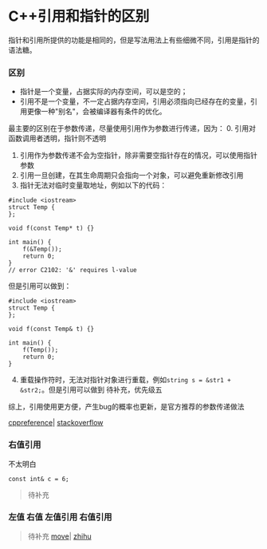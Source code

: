 # C++引用和指针的区别

指针和引用所提供的功能是相同的，但是写法用法上有些细微不同，引用是指针的语法糖。

### 区别

- 指针是一个变量，占据实际的内存空间，可以是空的；
- 引用不是一个变量，不一定占据内存空间，引用必须指向已经存在的变量，引用更像一种"别名"，会被编译器有条件的优化。

最主要的区别在于参数传递，尽量使用引用作为参数进行传递，因为：
0. 引用对函数调用者透明，指针则不透明
1. 引用作为参数传递不会为空指针，除非需要空指针存在的情况，可以使用指针参数
2. 引用一旦创建，在其生命周期只会指向一个对象，可以避免重新修改引用
3. 指针无法对临时变量取地址，例如以下的代码：
```
#include <iostream>
struct Temp {
};

void f(const Temp* t) {}

int main() {
    f(&Temp());
    return 0;
}
// error C2102: '&' requires l-value
```
但是引用可以做到：
```
#include <iostream>
struct Temp {
};

void f(const Temp& t) {}

int main() {
    f(Temp());
    return 0;
}
```
4. 重载操作符时，无法对指针对象进行重载，例如``string s = &str1 + &str2;``。但是引用可以做到
待补充，优先级五


综上，引用使用更方便，产生bug的概率也更新，是官方推荐的参数传递做法

[cppreference](https://en.cppreference.com/w/cpp/language/reference)|
[stackoverflow](https://stackoverflow.com/questions/334856/are-there-benefits-of-passing-by-pointer-over-passing-by-reference-in-c/334944)

### 右值引用
不太明白
```
const int& c = 6;
```
> 待补充 

### 左值 右值 左值引用 右值引用

> 待补充
[move](https://en.cppreference.com/w/cpp/utility/move)|
[zhihu](https://zhuanlan.zhihu.com/p/335994370)
